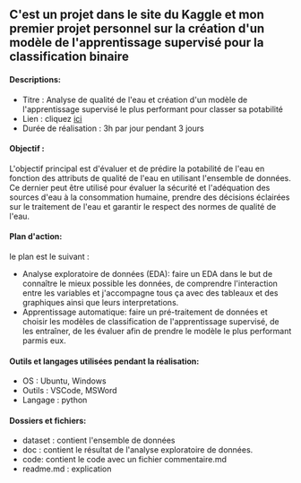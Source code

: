 ## C'est un projet dans le site du Kaggle et mon premier projet personnel sur la création d'un modèle de l'apprentissage supervisé pour la classification binaire

#### Descriptions:

-   Titre : Analyse de qualité de l'eau et création d'un modèle de l'apprentissage supervisé le plus performant pour classer sa potabilité
-   Lien : cliquez [ici](https://www.kaggle.com/datasets/uom190346a/water-quality-and-potability)
-   Durée de réalisation : 3h par jour pendant 3 jours

#### Objectif :

L'objectif principal est d'évaluer et de prédire la potabilité de l'eau en fonction des attributs de qualité de l'eau en utilisant l'ensemble de données. Ce dernier peut être utilisé pour évaluer la sécurité et l'adéquation des sources d'eau à la consommation humaine, prendre des décisions éclairées sur le traitement de l'eau et garantir le respect des normes de qualité de l'eau.

#### Plan d'action:

le plan est le suivant :

-   Analyse exploratoire de données (EDA): faire un EDA dans le but de connaître le mieux possible les données, de comprendre l'interaction entre les variables et j'accompagne tous ça avec des tableaux et des graphiques ainsi que leurs interpretations.
-   Apprentissage automatique: faire un pré-traitement de données et choisir les modèles de classification de l'apprentissage supervisé, de les entraîner, de les évaluer afin de prendre le modèle le plus performant parmis eux.

#### Outils et langages utilisées pendant la réalisation:

-   OS : Ubuntu, Windows
-   Outils : VSCode, MSWord
-   Langage : python

#### Dossiers et fichiers:

-   dataset : contient l'ensemble de données
-   doc : contient le résultat de l'analyse exploratoire de données.
-   code: contient le code avec un fichier commentaire.md
-   readme.md : explication
